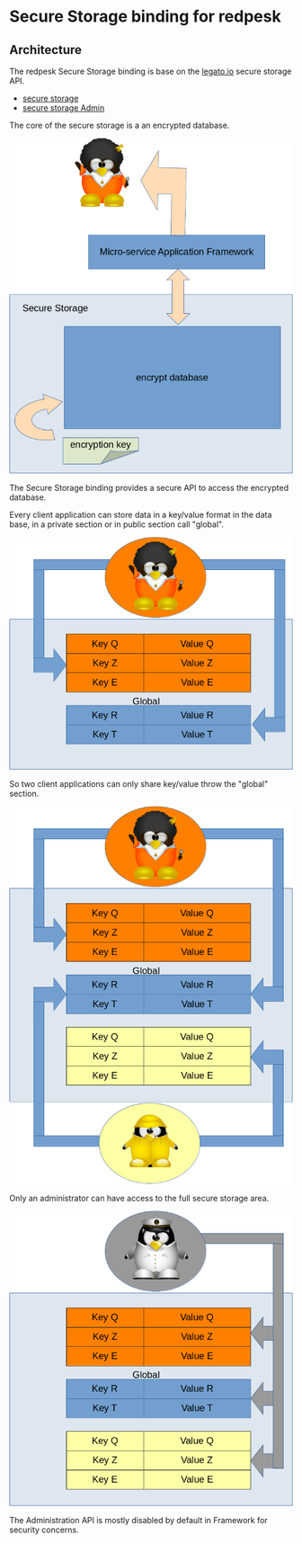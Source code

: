 # Secure Storage binding for redpesk

## Architecture

The redpesk Secure Storage binding is base on the [legato.io](https://legato.io/) secure storage API.

* [secure storage](https://docs.legato.io/latest/c_secStore.html)
* [secure storage Admin](https://docs.legato.io/latest/c_secStoreAdmin.html)

The core of the secure storage is a an encrypted database.

![Architecture scheme](./img/DB_description.png)

The Secure Storage binding provides a secure API to access the encrypted database.

Every client application can store data in a key/value format in the data base, in a private section or in public section call "global".

![Architecture scheme](./img/DB_Usage_1.png)

So two client applications can only share key/value throw the "global" section.

![Architecture scheme](./img/DB_Usage_2.png)

Only an administrator can have access to the full secure storage area.

![Architecture scheme](./img/DB_Usage_3.png)

The Administration API is mostly disabled by default in Framework for security concerns.
